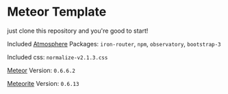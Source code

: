 # Meteor Template

just clone this repository and you're good to start!

Included [Atmosphere][1] Packages: `iron-router`, `npm`, `observatory`, `bootstrap-3`

Included css: `normalize-v2.1.3.css`

[Meteor][2] Version: `0.6.6.2`

[Meteorite][3] Version: `0.6.13`


  [1]: https://atmosphere.meteor.com
  [2]: http://www.meteor.com/
  [3]: https://github.com/oortcloud/meteorite/